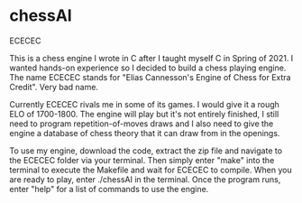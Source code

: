 # chessAI
ECECEC


This is a chess engine I wrote in C after I taught myself C in Spring of 2021. I wanted hands-on experience so I decided to build a chess playing engine. The name ECECEC stands for "Elias Cannesson's Engine of Chess for Extra Credit". Very bad name. 

Currently ECECEC rivals me in some of its games. I would give it a rough ELO of 1700-1800. The engine will play but it's not entirely finished, I still need to program repetition-of-moves draws and I also need to give the engine a database of chess theory that it can draw from in the openings.

To use my engine, download the code, extract the zip file and navigate to the ECECEC folder via your terminal. Then simply enter "make" into the terminal to execute the Makefile and wait for ECECEC to compile. When you are ready to play, enter ./chessAI in the terminal. Once the program runs, enter "help" for a list of commands to use the engine.

